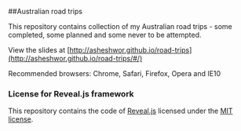 ##Australian road trips

This repository contains collection of my Australian road trips - some completed, some planned and some never to be attempted.

View the slides at [http://asheshwor.github.io/road-trips](http://asheshwor.github.io/road-trips/#/)

Recommended browsers: Chrome, Safari, Firefox, Opera and IE10

### License for Reveal.js framework

This repository contains the code of [Reveal.js](https://github.com/hakimel/reveal.js) licensed under the [MIT license](https://github.com/asheshwor/road-trips/blob/master/LICENSE).
